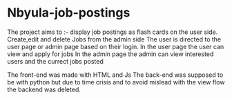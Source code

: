 # Nbyula-job-postings
The project aims to :-
  display job postings as flash cards on the user side.
  Create,edit and delete Jobs from the admin side
The user is directed to the user page or admin page based on their login.
In the user page the user can view and apply for jobs 
In the admin page the admin can view interested users and the currect jobs posted 

The front-end was made with HTML and Js
The back-end was supposed to be with python but due to time crisis and to avoid mislead with the view flow the backend was deleted.
